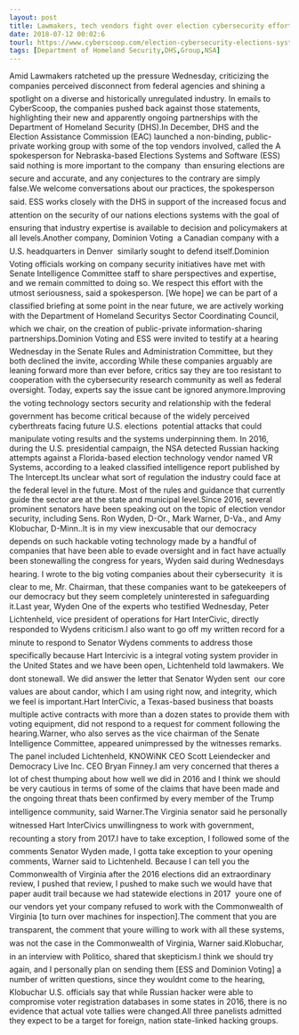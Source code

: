 ```yaml
---
layout: post
title: Lawmakers, tech vendors fight over election cybersecurity efforts
date: 2018-07-12 00:02:6
tourl: https://www.cyberscoop.com/election-cybersecurity-elections-systems-software-dominion-voting/?category_news=technology
tags: [Department of Homeland Security,DHS,Group,NSA]
---
```

Amid Lawmakers ratcheted up the pressure Wednesday, criticizing the companies perceived disconnect from federal agencies and shining a spotlight on a diverse and historically unregulated industry. In emails to CyberScoop, the companies pushed back against those statements, highlighting their new and apparently ongoing partnerships with the Department of Homeland Security (DHS).In December, DHS and the Election Assistance Commission (EAC) launched a non-binding, public-private working group with some of the top vendors involved, called the A spokesperson for Nebraska-based Elections Systems and Software (ESS) said nothing is more important to the company  than ensuring elections are secure and accurate, and any conjectures to the contrary are simply false.We welcome conversations about our practices, the spokesperson said. ESS works closely with the DHS in support of the increased focus and attention on the security of our nations elections systems with the goal of ensuring that industry expertise is available to decision and policymakers at all levels.Another company, Dominion Voting  a Canadian company with a U.S. headquarters in Denver  similarly sought to defend itself.Dominion Voting officials working on company security initiatives have met with Senate Intelligence Committee staff to share perspectives and expertise, and we remain committed to doing so. We respect this effort with the utmost seriousness, said a spokesperson. [We hope] we can be part of a classified briefing at some point in the near future, we are actively working with the Department of Homeland Securitys Sector Coordinating Council, which we chair, on the creation of public-private information-sharing partnerships.Dominion Voting and ESS were invited to testify at a hearing Wednesday in the Senate Rules and Administration Committee, but they both declined the invite, according While these companies arguably are leaning forward more than ever before, critics say they are too resistant to cooperation with the cybersecurity research community as well as federal oversight. Today, experts say the issue cant be ignored anymore.Improving the voting technology sectors security and relationship with the federal government has become critical because of the widely perceived cyberthreats facing future U.S. elections  potential attacks that could manipulate voting results and the systems underpinning them. In 2016, during the U.S. presidential campaign, the NSA detected Russian hacking attempts against a Florida-based election technology vendor named VR Systems, according to a leaked classified intelligence report published by The Intercept.Its unclear what sort of regulation the industry could face at the federal level in the future. Most of the rules and guidance that currently guide the sector are at the state and municipal level.Since 2016, several prominent senators have been speaking out on the topic of election vendor security, including Sens. Ron Wyden, D-Or., Mark Warner, D-Va., and Amy Klobuchar, D-Minn..It is in my view inexcusable that our democracy depends on such hackable voting technology made by a handful of companies that have been able to evade oversight and in fact have actually been stonewalling the congress for years, Wyden said during Wednesdays hearing. I wrote to the big voting companies about their cybersecurity  it is clear to me, Mr. Chairman, that these companies want to be gatekeepers of our democracy but they seem completely uninterested in safeguarding it.Last year, Wyden One of the experts who testified Wednesday, Peter Lichtenheld, vice president of operations for Hart InterCivic, directly responded to Wydens criticism.I also want to go off my written record for a minute to respond to Senator Wydens comments to address those specifically because Hart Intercivic is a integral voting system provider in the United States and we have been open, Lichtenheld told lawmakers. We dont stonewall. We did answer the letter that Senator Wyden sent  our core values are about candor, which I am using right now, and integrity, which we feel is important.Hart InterCivic, a Texas-based business that boasts multiple active contracts with more than a dozen states to provide them with voting equipment, did not respond to a request for comment following the hearing.Warner, who also serves as the vice chairman of the Senate Intelligence Committee, appeared unimpressed by the witnesses remarks. The panel included Lichtenheld, KNOWiNK CEO Scott Leiendecker and Democracy Live Inc. CEO Bryan Finney.I am very concerned that theres a lot of chest thumping about how well we did in 2016 and I think we should be very cautious in terms of some of the claims that have been made and the ongoing threat thats been confirmed by every member of the Trump intelligence community, said Warner.The Virginia senator said he personally witnessed Hart InterCivics unwillingness to work with government, recounting a story from 2017.I have to take exception, I followed some of the comments Senator Wyden made, I gotta take exception to your opening comments, Warner said to Lichtenheld. Because I can tell you the Commonwealth of Virginia after the 2016 elections did an extraordinary review, I pushed that review, I pushed to make such we would have that paper audit trail because we had statewide elections in 2017  youre one of our vendors yet your company refused to work with the Commonwealth of Virginia [to turn over machines for inspection].The comment that you are transparent, the comment that youre willing to work with all these systems, was not the case in the Commonwealth of Virginia, Warner said.Klobuchar, in an interview with Politico, shared that skepticism.I think we should try again, and I personally plan on sending them [ESS and Dominion Voting] a number of written questions, since they wouldnt come to the hearing, Klobuchar U.S. officials say that while Russian hacker were able to compromise voter registration databases in some states in 2016, there is no evidence that actual vote tallies were changed.All three panelists admitted they expect to be a target for foreign, nation state-linked hacking groups.